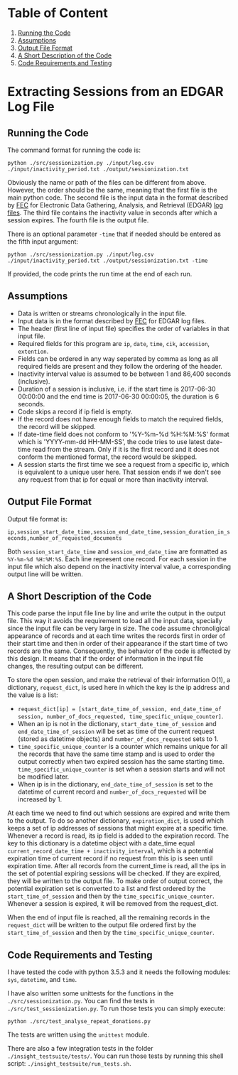 # Table of Content
1. [Running the Code](README.md#running-the-Code)
2. [Assumptions](README.md#assumptions)
3. [Output File Format](README.md#output-file-format)
4. [A Short Description of the Code](README.md#a-short-description-of-the-code)
5. [Code Requirements and Testing](README.md#code-requirements-and-testing)


# Extracting Sessions from an EDGAR Log File
## Running the Code
The command format for running the code is:

```python ./src/sessionization.py ./input/log.csv ./input/inactivity_period.txt ./output/sessionization.txt```

Obviously the name or path of the files can be different from above. However, the order should be the same, meaning that the first file is the main python code. The second file is the input data in the format described by [FEC](https://www.sec.gov/dera/data/edgar-log-file-data-set.html) for Electronic Data Gathering, Analysis, and Retrieval (EDGAR) [log files](https://www.sec.gov/dera/data/edgar-log-file-data-set.html). The third file contains the inactivity value in seconds after which a session expires. The fourth file is the output file.

There is an optional parameter `-time` that if needed should be entered as the fifth input argument: 

```python ./src/sessionization.py ./input/log.csv ./input/inactivity_period.txt ./output/sessionization.txt -time```

If provided, the code prints the run time at the end of each run.

## Assumptions
- Data is written or streams chronologically in the input file.
- Input data is in the format described by [FEC](https://www.sec.gov/files/EDGAR_variables_FINAL.pdf) for EDGAR log files.
- The header (first line of input file) specifies the order of variables in that input file.
- Required fields for this program are `ip`, `date`, `time`, `cik`, `accession`, `extention`.
- Fields can be ordered in any way seperated by comma as long as all required fields are present and they follow the ordering of the header.
- Inactivity interval value is assumed to be between 1 and 86,400 seconds (inclusive).
- Duration of a session is inclusive, i.e. if the start time is 2017-06-30 00:00:00 and the end time is 2017-06-30 00:00:05, the duration is 6 seconds.
- Code skips a record if ip field is empty.
- If the record does not have enough fields to match the required fields, the record will be skipped.
- If date-time field does not conform to '%Y-%m-%d %H:%M:%S' format which is 'YYYY-mm-dd HH-MM-SS', the code tries to use latest date-time read from the stream. Only if it is the first record and it does not conform the mentioned format, the record would be skipped.
- A session starts the first time we see a request from a specific ip, which is equivalent to a unique user here. That session ends if we don't see any request from that ip for equal or more than inactivity interval.

## Output File Format
Output file format is:

```ip,session_start_date_time,session_end_date_time,session_duration_in_seconds,number_of_requested_documents```

Both `session_start_date_time` and `session_end_date_time` are formatted as `%Y-%m-%d %H:%M:%S`. Each line represent one record. For each session in the input file which also depend on the inactivity interval value, a corresponding output line will be written.

## A Short Description of the Code
This code parse the input file line by line and write the output in the output file. This way it avoids the requirement to load all the input data, specially since the input file can be very large in size. The code assume chronoligical appearance of records and at each time writes the records first in order of their start time and then in order of their appearance if the start time of two records are the same. Consequently, the behavior of the code is affected by this design. It means that if the order of information in the input file changes, the resulting output can be different. 

To store the open session, and make the retrieval of their information O(1), a dictionary, `request_dict`, is used here in which the key is the ip address and the value is a list: 

- `request_dict[ip] = [start_date_time_of_session, end_date_time_of session, number_of_docs_requested, time_specific_unique_counter]`. 
- When an ip is not in the dictionary, `start_date_time_of_session` and `end_date_time_of_session` will be set as time of the current request (stored as datetime objects) and `number_of_docs_requested` sets to 1. 
- `time_specific_unique_counter` is a counter which remains unique for all the records that have the same time stamp and is used to order the output correctly when two expired session has the same starting time. `time_specific_unique_counter` is set when a session starts and will not be modified later. 
- When ip is in the dictionary, `end_date_time_of_session` is set to the datetime of current record and `number_of_docs_requested` will be increased by 1.

At each time we need to find out which sessions are expired and write them to the output. To do so another dictionary, `expiration_dict`, is used which keeps a set of ip addresses of sessions that might expire at a specific time. Whenever a record is read, its ip field is added to the expiration record. The key to this dictionary is a datetime object with a date_time equal `current_record_date_time + inactivity_interval`, which is a potential expiration time of current record if no request from this ip is seen until expiration time. After all records from the current_time is read, all the ips in the set of potential expiring sessions will be checked. If they are expired, they will be written to the output file. To make order of output correct, the potential expiration set is converted to a list and first ordered by the `start_time_of_session` and then by the `time_specific_unique_counter`. Whenever a session is expired, it will be removed from the request_dict.

When the end of input file is reached, all the remaining records in the `request_dict` will be written to the output file ordered first by the `start_time_of_session` and then by the `time_specific_unique_counter`.

## Code Requirements and Testing
I have tested the code with python 3.5.3 and it needs the following modules: `sys`, `datetime`, and `time`.

I have also written some unittests for the functions in the `./src/sessionization.py`. You can find the tests in `./src/test_sessionization.py`. To run those tests you can simply execute:

```python ./src/test_analyse_repeat_donations.py```

The tests are written using the `unittest` module.

There are also a few integration tests in the folder `./insight_testsuite/tests/`. You can run those tests by running this shell script: `./insight_testsuite/run_tests.sh`.






